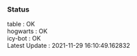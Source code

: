 ### Status


table : OK  
hogwarts : OK  
icy-bot : OK  
Latest Update : 2021-11-29 16:10:49.162832
